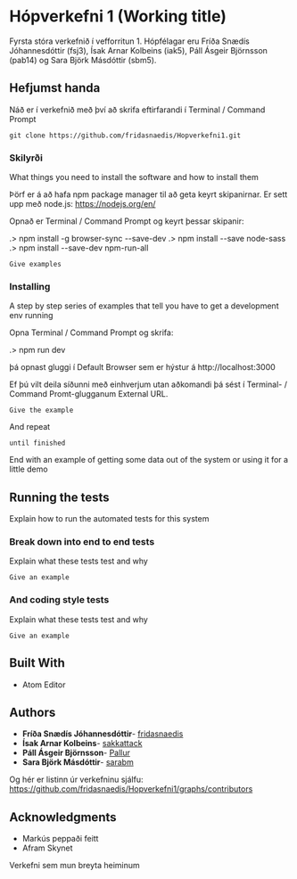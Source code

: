 # Hópverkefni 1 (Working title)

Fyrsta stóra verkefnið í vefforritun 1. Hópfélagar eru Fríða Snædís Jóhannesdóttir (fsj3),
Ísak Arnar Kolbeins (iak5), Páll Ásgeir Björnsson (pab14) og Sara Björk Másdóttir (sbm5).

## Hefjumst handa

Náð er í verkefnið með því að skrifa eftirfarandi í Terminal / Command Prompt

```
git clone https://github.com/fridasnaedis/Hopverkefni1.git
```

### Skilyrði

What things you need to install the software and how to install them

Þörf er á að hafa npm package manager til að geta keyrt skipanirnar. Er sett upp með node.js: https://nodejs.org/en/

Opnað er Terminal /  Command Prompt og keyrt þessar skipanir:

.> npm install -g browser-sync --save-dev
.> npm install --save node-sass
.> npm install --save-dev npm-run-all

```
Give examples
```

### Installing

A step by step series of examples that tell you have to get a development env running

Opna Terminal / Command Prompt og skrifa:

.> npm run dev

þá opnast gluggi í Default Browser sem er hýstur á http://localhost:3000

Ef þú vilt deila síðunni með einhverjum utan aðkomandi þá sést í Terminal- / Command Promt-glugganum External URL.

```
Give the example
```

And repeat

```
until finished
```

End with an example of getting some data out of the system or using it for a little demo

## Running the tests

Explain how to run the automated tests for this system

### Break down into end to end tests

Explain what these tests test and why

```
Give an example
```

### And coding style tests

Explain what these tests test and why

```
Give an example
```

## Built With

* Atom Editor

## Authors

* **Fríða Snædís Jóhannesdóttir**- [fridasnaedis](https://github.com/fridasnaedis)
* **Ísak Arnar Kolbeins**- [sakkattack](https://github.com/sakkattack)
* **Páll Ásgeir Björnsson**- [Pallur](https://github.com/Pallur)
* **Sara Björk Másdóttir**- [sarabm](https://github.com/sarabm)

Og hér er listinn úr verkefninu sjálfu:
https://github.com/fridasnaedis/Hopverkefni1/graphs/contributors


## Acknowledgments

* Markús peppaði feitt
* Afram Skynet

Verkefni sem mun breyta heiminum
